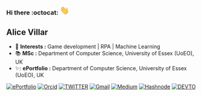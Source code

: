 ### Hi there :octocat: <a target="_blank" rel="noopener noreferrer" href="https://raw.githubusercontent.com/ABSphreak/ABSphreak/master/gifs/Hi.gif"><img src="https://raw.githubusercontent.com/ABSphreak/ABSphreak/master/gifs/Hi.gif" width="25px" style="max-width:100%;"></a>

 

## Alice Villar     

-  :rocket: **Interests :** Game development | RPA | Machine Learning 
-  :books: **MSc :** Department of Computer Science, University of Essex (UoEO), UK 
-  :sparkles:: **ePortfolio :** Department of Computer Science, University of Essex (UoEO), UK 

 [![ePortfolio](https://img.shields.io/badge/ePortfolio-46a2f1.svg?&style=for-the-badge&logo=Github&logoColor=white&link=https://alicevillar.github.io/eportifolio-msc-essex/)](https://alicevillar.github.io/eportifolio-msc-essex/)
[![Orcid](https://img.shields.io/badge/ORCID-46a2f1.svg?&style=for-the-badge&logo=orcid&logoColor=white&link=https://orcid.org/0000-0001-8250-1340/)](https://orcid.org/0000-0001-8250-1340)
[![TWITTER](https://img.shields.io/badge/TWITTER-46a2f1.svg?&style=for-the-badge&logo=twitter&logoColor=white&link=https://twitter.com/alice_alsv)](https://twitter.com/alice_alsv)
[![Gmail](https://img.shields.io/badge/GMAIL-46a2f1.svg?&style=for-the-badge&logo=Gmail&logoColor=white&link=mailto:alsaldanhavillar@gmail.com)](mailto:alsaldanhavillar@gmail.com)
[![Medium](https://img.shields.io/badge/-Medium-46a2f1.svg?&style=for-the-badge&logo=Medium&logoColor=white&link=https://medium.com/@alicevillar)](https://medium.com/@alicevillar)
[![Hashnode](https://img.shields.io/badge/-Hashnode-46a2f1.svg?&style=for-the-badge&logo=Hashnode&logoColor=white&link=https://hashnode.com/@AliceVillar)](https://hashnode.com/@AliceVillar)
 [![DEVTO](https://img.shields.io/badge/-DEV.TO-46a2f1.svg?&style=for-the-badge&logo=Devto&logoColor=white&link=https://dev.to/alicevillar)](https://dev.to/alicevillar)

     
